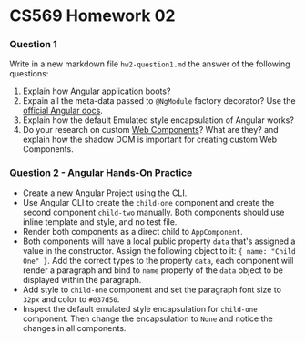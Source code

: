 # CS569 Homework 02
### Question 1
Write in a new markdown file `hw2-question1.md` the answer of the following questions:
1. Explain how Angular application boots?
2. Expain all the meta-data passed to `@NgModule` factory decorator? Use the [official Angular docs](https://angular.io/api/core/NgModule).
3. Explain how the default Emulated style encapsulation of Angular works?
4. Do your research on custom [Web Components](https://developer.mozilla.org/en-US/docs/Web/Web_Components)? What are they? and explain how the shadow DOM is important for creating custom Web Components. 

### Question 2 - Angular Hands-On Practice
* Create a new Angular Project using the CLI.
* Use Angular CLI to create the `child-one` component and create the second component `child-two` manually. Both components should use inline template and style, and no test file.
* Render both components as a direct child to `AppComponent`. 
* Both components will have a local public property `data` that's assigned a value in the constructor. Assign the following object to it: `{ name: "Child One" }`. Add the correct types to the property `data`, each component will render a paragraph and bind to `name` property of the `data` object to be displayed within the paragraph. 
* Add style to `child-one` component and set the paragraph font size to `32px` and color to `#037d50`.
* Inspect the default emulated style encapsulation for `child-one` component. Then change the encapsulation to `None` and notice the changes in all components.
